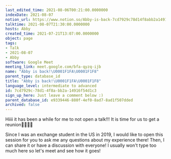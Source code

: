 ```yaml
---
last_edited_time: 2021-08-06T00:21:00.0000000
indexDate: 2021-08-07
notion_url: https://www.notion.so/Abby-is-back-7cd7929c78d14f8abb2a14916f54d1c3
talktime: 2021-08-07T21:30:00.0000000
hosts: Abby
created_time: 2021-07-21T13:07:00.0000000
object: page
tags:
- Talk
- 2021-08-07
- Abby
software: Google Meet
meeting_link: meet.google.com/bfa-qyzq-ijb
name: "Abby is back!\U0001F1FA\U0001F1F8"
parent_type: database_id
title: "Abby is back!\U0001F1FA\U0001F1F8"
language_level: intermediate to advanced
id: 7cd7929c-78d1-4f8a-bb2a-14916f54d1c3
sign_up_here: Just leave a comment below :)
parent_database_id: e9339446-880f-4ef0-8ad7-8ad1f507dded
archived: false
---
```


Hiiii it has been a while for me to not open a talk!!!
It is time for us to get a reunion🥰🥰👌🏻

Since I was an exchange student in the US in 2019, I would like to open this session for you to ask me any questions about my experience there! Then, I can share it or have a discussion with everyone! I usually won't type too much here so let's meet and see how it goes!







